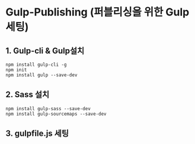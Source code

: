 # Gulp-Publishing (퍼블리싱을 위한 Gulp 세팅)

## 1. Gulp-cli  & Gulp설치

```
npm install gulp-cli -g
npm init
npm install gulp --save-dev
```

## 2. Sass 설치

```
npm install gulp-sass --save-dev
npm install gulp-sourcemaps --save-dev
```

## 3. gulpfile.js 세팅